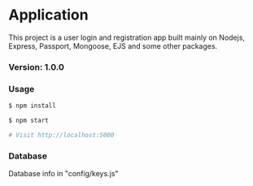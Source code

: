 # Application

This project is a user login and registration app built mainly on Nodejs, Express, Passport, Mongoose, EJS and some other packages.

### Version: 1.0.0

### Usage

```sh
$ npm install
```

```sh
$ npm start

# Visit http://localhost:5000
```

### Database

Database info in "config/keys.js"
